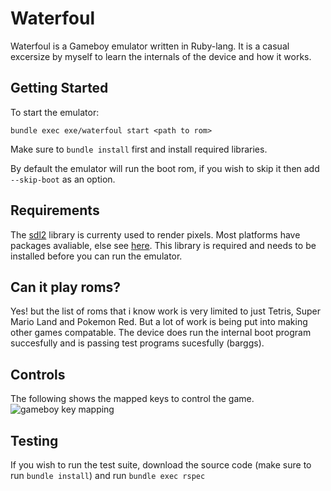 # Waterfoul
Waterfoul is a Gameboy emulator written in Ruby-lang. It is a casual excersize by myself to learn the internals
of the device and how it works.

## Getting Started
To start the emulator:

`bundle exec exe/waterfoul start <path to rom>`

Make sure to `bundle install` first and install required libraries.

By default the emulator will run the boot rom, if you wish to skip it then add `--skip-boot` as an option.

## Requirements
The [sdl2](https://www.libsdl.org/download-2.0.php) library is currenty used to render pixels. Most platforms have packages avaliable, else see [here](https://wiki.libsdl.org/Installation). This library is required and needs to be installed before you can run the emulator.

## Can it play roms?
Yes! but the list of roms that i know work is very limited to just Tetris, Super Mario Land and Pokemon Red. But a lot of work is being put into making other games compatable. The device does run the internal boot program succesfully and is passing test programs sucesfully (barggs).

## Controls
The following shows the mapped keys to control the game.
![gameboy key mapping](https://raw.githubusercontent.com/colby-swandale/waterfoul/master/documentation/keymap.png)

## Testing
If you wish to run the test suite, download the source code (make sure to run `bundle install`) and run `bundle exec rspec`

